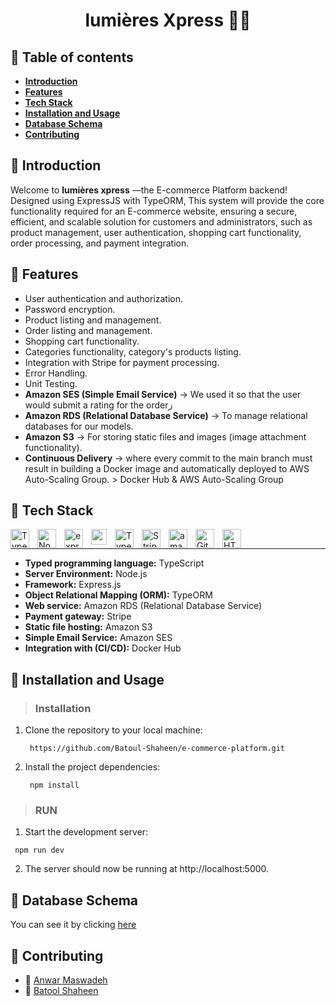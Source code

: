 <h1 align="center">lumières Xpress 🌟🛒</h1>

## 🛒 Table of contents
- **[Introduction](https://github.com/Batoul-Shaheen/e-commerce-platform/blob/master/README.md#-introduction)**
- **[Features](https://github.com/Batoul-Shaheen/e-commerce-platform/tree/master#-features)**
- **[Tech Stack](https://github.com/Batoul-Shaheen/e-commerce-platform/tree/master#-tech-stack)**
- **[ Installation and Usage](https://github.com/Batoul-Shaheen/e-commerce-platform/tree/master#-installation-and-usage)**
- **[Database Schema](https://github.com/Batoul-Shaheen/e-commerce-platform/tree/master#-database-schema)**
- **[Contributing](https://github.com/Batoul-Shaheen/e-commerce-platform/tree/master#-contributing)**

## 🛒 Introduction
Welcome to **lumières xpress** —the E-commerce Platform backend! Designed using ExpressJS with TypeORM, This system will provide the core functionality required for an E-commerce website, ensuring a secure, efficient, and scalable solution for customers and administrators, such as product management, user authentication, shopping cart functionality, order processing, and payment integration.


## 🛒 Features
- User authentication and authorization.
- Password encryption.
- Product listing and management.
- Order listing and management.
- Shopping cart functionality.
- Categories functionality, category's products listing.
- Integration with Stripe for payment processing.
- Error Handling.
- Unit Testing.
- **Amazon SES (Simple Email Service)** -> We used it so that the user would submit a rating for the orderز
- **Amazon RDS (Relational Database Service)** -> To manage relational databases for our models.
- **Amazon S3** -> For storing static files and images (image attachment functionality).
- **Continuous Delivery** -> where every commit to the main branch must result in building a Docker image and automatically deployed to AWS Auto-Scaling Group. > Docker Hub & AWS Auto-Scaling Group


## 🛒 Tech Stack
<img align="left" alt="TypeScript" width="30px" style="padding-right:10px;" src="https://cdn.jsdelivr.net/gh/devicons/devicon/icons/typescript/typescript-plain.svg" />
<img align="left" alt="NodeJS" width="30px" style="padding-right:10px;" src="https://cdn.jsdelivr.net/gh/devicons/devicon/icons/nodejs/nodejs-original.svg" />
<img align="left" alt="expressJS" width="30px" style="padding-right:10px;" src="https://ajeetchaulagain.com/static/7cb4af597964b0911fe71cb2f8148d64/87351/express-js.png" />
<img align="left" alt="amazon RDS" width="25px" style="padding-right:10px;" src="https://static-00.iconduck.com/assets.00/aws-rds-icon-454x512-53t9ho5u.png" />
<img align="left" alt="TypeORM" width="30px" style="padding-right:10px;" src="https://user-images.githubusercontent.com/62142146/208088732-e168fd64-3e48-4f48-b14d-9d91fa7d99f6.svg" />
<img align="left" alt="Stripe" width="30px" style="padding-right:10px;" src="https://cdn.iconscout.com/icon/free/png-256/free-stripe-2-498440.png?f=webp" />
<img align="left" alt="amazon S3" width="30px" style="padding-right:10px;" src="https://www.gliffy.com/sites/default/files/image/2020-06/Amazon-Simple-Storage-Service-S3_Bucket-with-Objects_dark-bg.png" />
<img align="left" alt="Git Hub" width="30px" style="padding-right:10px;" src="https://cdn.jsdelivr.net/gh/devicons/devicon/icons/github/github-original.svg" />
<img align="left" alt="HTML" width="30px" style="padding-right:10px;" src="https://cdn.jsdelivr.net/gh/devicons/devicon/icons/html5/html5-plain.svg" />
<br     />
  
-----
- **Typed programming language:** TypeScript
- **Server Environment:** Node.js 
- **Framework:** Express.js
- **Object Relational Mapping (ORM):** TypeORM
- **Web service:** Amazon RDS (Relational Database Service)
- **Payment gateway:** Stripe 
- **Static file hosting:** Amazon S3
- **Simple Email Service:** Amazon SES
- **Integration with (CI/CD):** Docker Hub


## 🛒 Installation and Usage

> ### Installation

1. Clone the repository to your local machine:
   ```
    https://github.com/Batoul-Shaheen/e-commerce-platform.git
   ```
2. Install the project dependencies:
   ```
    npm install
   ```

> ### RUN

1. Start the development server:
  ```
   npm run dev
  ```
2. The server should now be running at http://localhost:5000.



## 🛒 Database Schema
You can see it by clicking [here](https://drive.google.com/file/d/1kexr6YVabyGiSkE3ATknDCN5UCYxvBmQ/view?usp=sharing)

## 🛒 Contributing
- 🌟 [Anwar Maswadeh](https://github.com/anwarmaswadeh)
- 🌟 [Batool Shaheen](https://github.com/Batoul-Shaheen)

